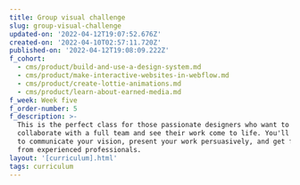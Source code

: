```yaml
---
title: Group visual challenge
slug: group-visual-challenge
updated-on: '2022-04-12T19:07:52.676Z'
created-on: '2022-04-10T02:57:11.720Z'
published-on: '2022-04-12T19:08:09.222Z'
f_cohort:
  - cms/product/build-and-use-a-design-system.md
  - cms/product/make-interactive-websites-in-webflow.md
  - cms/product/create-lottie-animations.md
  - cms/product/learn-about-earned-media.md
f_week: Week five
f_order-number: 5
f_description: >-
  This is the perfect class for those passionate designers who want to
  collaborate with a full team and see their work come to life. You'll learn how
  to communicate your vision, present your work persuasively, and get feedback
  from experienced professionals.
layout: '[curriculum].html'
tags: curriculum
---
```



